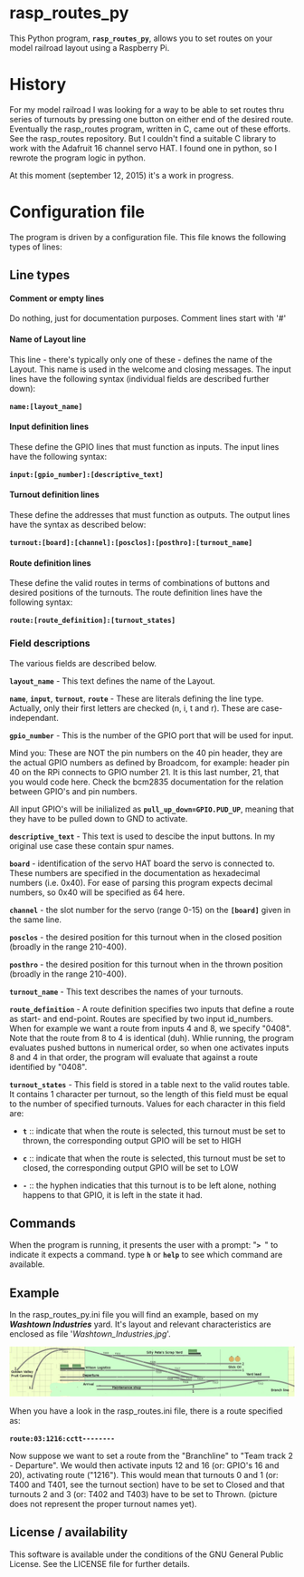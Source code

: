 # rasp_routes_py
This Python program, **`rasp_routes_py`**, allows you to set routes on your model railroad layout using a Raspberry Pi.

# History
For my model railroad I was looking for a way to be able to set routes thru series of turnouts by pressing one button on either end of the desired route. Eventually the rasp_routes program, written in C, came out of these efforts. See the rasp_routes repository. But I couldn't find a suitable C library to work with the Adafruit 16 channel servo HAT. I found one in python, so I rewrote the program logic in python.

At this moment (september 12, 2015) it's a work in progress.

# Configuration file
The program is driven by a configuration file. This file knows the following types of lines:

## Line types

#### Comment or empty lines
Do nothing, just for documentation purposes. Comment lines start with '#'
	
#### Name of Layout line
This line - there's typically only one of these - defines the name of the Layout. This name is used in the welcome and closing messages. The input lines have the following syntax (individual fields are described further down):

**`name:[layout_name]`**

#### Input definition lines
These define the GPIO lines that must function as inputs. The input lines have the following syntax:

**`input:[gpio_number]:[descriptive_text]`**

#### Turnout definition lines
These define the addresses that must function as outputs. The output lines have the syntax as described below:

**`turnout:[board]:[channel]:[posclos]:[posthro]:[turnout_name]`**

#### Route definition lines
These define the valid routes in terms of combinations of buttons and desired positions of the turnouts. The route definition lines have the following syntax:

**`route:[route_definition]:[turnout_states]`**


### Field descriptions
The various fields are described below.

**`layout_name`** - This text defines the name of the Layout.

**`name`**, **`input`**, **`turnout`**, **`route`** - These are literals defining the line type. Actually, only their first letters are checked (n, i, t and r). These are case-independant.

**`gpio_number`** - This is the number of the GPIO port that will be used for input.

Mind you: These are NOT the pin numbers on the 40 pin header, they are the actual GPIO numbers as defined by Broadcom, for example: header pin 40 on the RPi connects to GPIO number 21. It is this last number, 21, that you would code here. Check the bcm2835 documentation for the relation between GPIO's and pin numbers.

All input GPIO's will be inilialized as **`pull_up_down=GPIO.PUD_UP`**, meaning that they have to be pulled down to GND to activate.

**`descriptive_text`** - This text is used to descibe the input buttons. In my original use case these contain spur names.

**`board`** - identification of the servo HAT board the servo is connected to. These numbers are specified in the documentation as hexadecimal numbers (i.e. 0x40). For ease of parsing this program expects decimal numbers, so 0x40 will be specified as 64 here.

**`channel`** - the slot number for the servo (range 0-15) on the **`[board]`** given in the same line.

**`posclos`** - the desired position for this turnout when in the closed position (broadly in the range 210-400).

**`posthro`** - the desired position for this turnout when in the thrown position (broadly in the range 210-400).

**`turnout_name`** - This text describes the names of your turnouts.

**`route_definition`** - A route definition specifies two inputs that define a route as start- and end-point. Routes are specified by two input id_numbers. When for example we want a route from inputs 4 and 8, we specify "0408". Note that the route from 8 to 4 is identical (duh). Whlie running, the program evaluates pushed buttons in numerical order, so when one activates inputs 8 and 4 in that order, the program will evaluate that against a route identified by "0408".

**`turnout_states`** - This field is stored in a table next to the valid routes table. It contains 1 character per turnout, so the length of this field must be equal to the 	number of specified turnouts. Values for each character in this field are:

* **`t`** :: indicate that when the route is selected, this turnout must be set to thrown, the corresponding output GPIO will be set to HIGH

* **`c`** :: indicate that when the route is selected, this turnout must be set to closed, the corresponding output GPIO will be set to LOW

* **`-`** :: the hyphen indicaties that this turnout is to be left alone, nothing happens to that GPIO, it is left in the state it had.


## Commands
When the program is running, it presents the user with a prompt: "**`> `**" to indicate it expects a command. type **`h`** or **`help`** to see which command are available.


## Example
In the rasp_routes_py.ini file you will find an example, based on my ***Washtown Industries*** yard. It's layout and relevant characteristics are enclosed as file '*Washtown_Industries.jpg*'. 

![Washtown Industries](./Washtown_Industries.jpg)

When you have a look in the rasp_routes.ini file, there is a route specified as:

**`route:03:1216:cctt--------`**

Now suppose we want to set a route from the "Branchline" to "Team track 2 - Departure". We would then activate inputs 12 and 16 (or: GPIO's 16 and 20), activating route ("1216"). This would mean that turnouts 0 and 1 (or: T400 and T401, see the turnout section) have to be set to Closed and that turnouts 2 and 3 (or: T402 and T403) have to be set to Thrown. (picture does not represent the proper turnout names yet).

## License / availability
This software is available under the conditions of the GNU General Public License. See the LICENSE file for further details.
